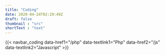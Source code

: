 ```yaml
---
title: "Coding"
date: 2020-04-24T02:29:49Z
draft: false
thumbnail : "src"
shortText : "text"
---
```

{{< navbar_coding data-href1="/php" data-textlink1="Php" data-href2="/js" data-textlink2="Javascript" >}}
